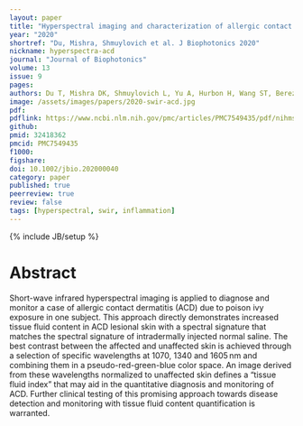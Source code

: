 ```yaml
---
layout: paper
title: "Hyperspectral imaging and characterization of allergic contact dermatitis in the short-wave infrared"
year: "2020"
shortref: "Du, Mishra, Shmuylovich et al. J Biophotonics 2020"
nickname: hyperspectra-acd
journal: "Journal of Biophotonics"
volume: 13
issue: 9
pages: 
authors: Du T, Mishra DK, Shmuylovich L, Yu A, Hurbon H, Wang ST, Berezin MY
image: /assets/images/papers/2020-swir-acd.jpg
pdf: 
pdflink: https://www.ncbi.nlm.nih.gov/pmc/articles/PMC7549435/pdf/nihms-1634363.pdf
github: 
pmid: 32418362
pmcid: PMC7549435
f1000: 
figshare: 
doi: 10.1002/jbio.202000040
category: paper
published: true
peerreview: true
review: false
tags: [hyperspectral, swir, inflammation]
---
```

{% include JB/setup %}

# Abstract 

Short-wave infrared hyperspectral imaging is applied to diagnose and monitor a case of allergic contact dermatitis (ACD) due to poison ivy exposure in one subject. This approach directly demonstrates increased tissue fluid content in ACD lesional skin with a spectral signature that matches the spectral signature of intradermally injected normal saline. The best contrast between the affected and unaffected skin is achieved through a selection of specific wavelengths at 1070, 1340 and 1605 nm and combining them in a pseudo-red-green-blue color space. An image derived from these wavelengths normalized to unaffected skin defines a “tissue fluid index” that may aid in the quantitative diagnosis and monitoring of ACD. Further clinical testing of this promising approach towards disease detection and monitoring with tissue fluid content quantification is warranted.
